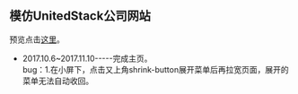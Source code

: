 ## 模仿UnitedStack公司网站
预览点击[这里](http://htmlpreview.github.io/?https://github.com/ginnko/company_page/blob/master/src/index.html)。

* 2017.10.6~2017.11.10-----完成主页。  
bug：1.在小屏下，点击又上角shrink-button展开菜单后再拉宽页面，展开的菜单无法自动收回。



